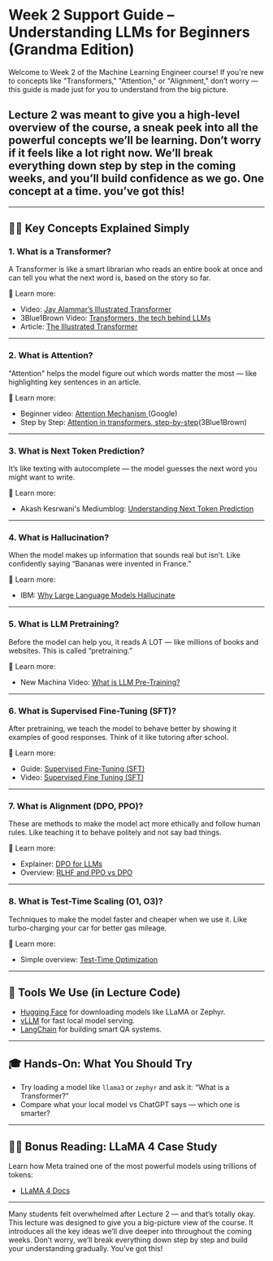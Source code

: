 # Week 2 Support Guide – Understanding LLMs for Beginners (Grandma Edition)

Welcome to Week 2 of the Machine Learning Engineer course! If you're new to concepts like "Transformers," "Attention," or "Alignment," don’t worry — this guide is made just for you to understand from the big picture.

## **Lecture 2 was meant to give you a high-level overview of the course, a sneak peek into all the powerful concepts we’ll be learning. Don’t worry if it feels like a lot right now. We’ll break everything down step by step in the coming weeks, and you’ll build confidence as we go. One concept at a time. you’ve got this!**

---

## 👩‍🏫 Key Concepts Explained Simply

### 1. What is a Transformer?

A Transformer is like a smart librarian who reads an entire book at once and can tell you what the next word is, based on the story so far.

📖 Learn more:

- Video: [Jay Alammar’s Illustrated Transformer](https://www.youtube.com/watch?v=4Bdc55j80l8)
- 3Blue1Brown Video: [Transformers, the tech behind LLMs](https://www.youtube.com/watch?v=wjZofJX0v4M&t=1162s)
- Article: [The Illustrated Transformer](https://jalammar.github.io/illustrated-transformer/)

---

### 2. What is Attention?

"Attention" helps the model figure out which words matter the most — like highlighting key sentences in an article.

📖 Learn more:

- Beginner video: [Attention Mechanism ](https://www.youtube.com/watch?v=fjJOgb-E41w)(Google)
- Step by Step: [Attention in transformers, step-by-step](https://www.youtube.com/watch?v=eMlx5fFNoYc&t=6s)(3Blue1Brown)

---

### 3. What is Next Token Prediction?

It’s like texting with autocomplete — the model guesses the next word you might want to write.

📖 Learn more:

- Akash Kesrwani's Mediumblog: [Understanding Next Token Prediction](./Addition-Reading/Understanding-Next-Token-Prediction.pdf)

---

### 4. What is Hallucination?

When the model makes up information that sounds real but isn’t. Like confidently saying “Bananas were invented in France.”

📖 Learn more:

- IBM: [Why Large Language Models Hallucinate](https://www.youtube.com/watch?v=cfqtFvWOfg0)

---

### 5. What is LLM Pretraining?

Before the model can help you, it reads A LOT — like millions of books and websites. This is called “pretraining.”

📖 Learn more:

- New Machina Video: [What is LLM Pre-Training?](https://www.youtube.com/watch?v=P7emqEtkiSk)

---

### 6. What is Supervised Fine-Tuning (SFT)?

After pretraining, we teach the model to behave better by showing it examples of good responses. Think of it like tutoring after school.

📖 Learn more:

- Guide: [Supervised Fine-Tuning (SFT)](https://klu.ai/glossary/supervised-fine-tuning)
- Video: [Supervised Fine Tuning (SFT)](https://www.youtube.com/watch?v=ofhHKs1kRBE)

---

### 7. What is Alignment (DPO, PPO)?

These are methods to make the model act more ethically and follow human rules. Like teaching it to behave politely and not say bad things.

📖 Learn more:

- Explainer: [DPO for LLMs](https://unfoldai.com/dpo-llms/)
- Overview: [RLHF and PPO vs DPO](./Additional-Reading/RLHF(PPO)_vs_DPO.pdf)

---

### 8. What is Test-Time Scaling (O1, O3)?

Techniques to make the model faster and cheaper when we use it. Like turbo-charging your car for better gas mileage.

📖 Learn more:

- Simple overview: [Test-Time Optimization](https://huggingface.co/blog/Kseniase/testtimecompute)

---

## 🧰 Tools We Use (in Lecture Code)

- [Hugging Face](https://huggingface.co/models) for downloading models like LLaMA or Zephyr.
- [vLLM](https://docs.vllm.ai/en/latest/) for fast local model serving.
- [LangChain](https://docs.langchain.com/docs/) for building smart QA systems.

---

## 🎓 Hands-On: What You Should Try

- Try loading a model like `llama3` or `zephyr` and ask it: “What is a Transformer?”
- Compare what your local model vs ChatGPT says — which one is smarter?

---

## 👩‍🔬 Bonus Reading: LLaMA 4 Case Study

Learn how Meta trained one of the most powerful models using trillions of tokens:

- [LLaMA 4 Docs](https://www.llama.com/docs/model-cards-and-prompt-formats/llama4_omni/)

---

Many students felt overwhelmed after Lecture 2 — and that’s totally okay. This lecture was designed to give you a big-picture view of the course. It introduces all the key ideas we’ll dive deeper into throughout the coming weeks. Don’t worry, we’ll break everything down step by step and build your understanding gradually. You’ve got this!